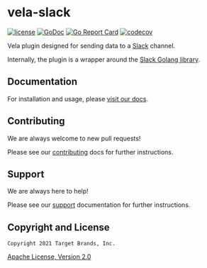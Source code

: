 # vela-slack

[![license](https://img.shields.io/crates/l/gl.svg)](../LICENSE)
[![GoDoc](https://godoc.org/github.com/go-vela/vela-slack?status.svg)](https://godoc.org/github.com/go-vela/vela-slack)
[![Go Report Card](https://goreportcard.com/badge/go-vela/vela-slack)](https://goreportcard.com/report/go-vela/vela-slack)
[![codecov](https://codecov.io/gh/go-vela/vela-slack/branch/main/graph/badge.svg)](https://codecov.io/gh/go-vela/vela-slack)

Vela plugin designed for sending data to a [Slack](https://slack.com/) channel.

Internally, the plugin is a wrapper around the [Slack Golang library](https://github.com/slack-go/slack).

## Documentation

For installation and usage, please [visit our docs](https://go-vela.github.io/docs).

## Contributing

We are always welcome to new pull requests!

Please see our [contributing](CONTRIBUTING.md) docs for further instructions.

## Support

We are always here to help!

Please see our [support](SUPPORT.md) documentation for further instructions.

## Copyright and License

```
Copyright 2021 Target Brands, Inc.
```

[Apache License, Version 2.0](../LICENSE)
